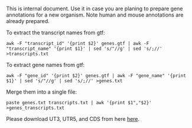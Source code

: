 This is internal document. Use it in case you are planing to prepare gene annotations for a new organism. Note human and mouse annotations are already prepared. 

To extract the transcript names from gtf:

```
awk -F "transcript_id" '{print $2}' genes.gtf | awk -F "transcript_name" '{print $1}' | sed 's/"//g' | sed 's/;//' >transcripts.txt
```

To extract gene names from gtf:

```
awk -F "gene_id" '{print $2}' genes.gtf | awk -F "gene_name" '{print $1}' | sed 's/"//g' | sed 's/;//' >genes.txt
```

Merge them into a single file:

```
paste genes.txt transcripts.txt | awk '{print $1","$2}' >genes_transcripts.txt
```

Please download UT3, UTR5, and CDS from here [here](https://genome.ucsc.edu/cgi-bin/hgTables).